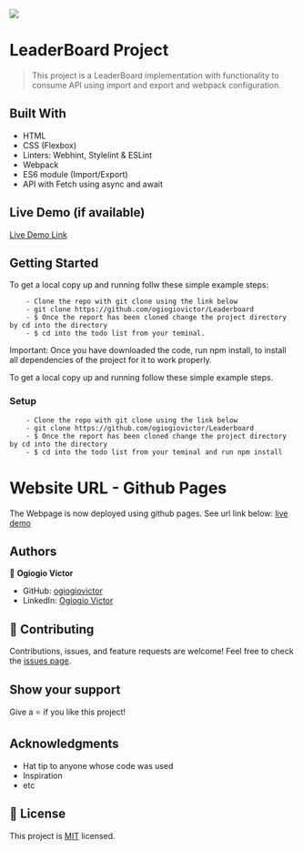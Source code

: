![](https://img.shields.io/badge/Microverse-blueviolet)

# LeaderBoard Project

>This project is a LeaderBoard implementation with functionality to consume API using import and export and webpack configuration.


## Built With

- HTML
- CSS (Flexbox)
- Linters: Webhint, Stylelint & ESLint
- Webpack 
- ES6 module (Import/Export)
- API with Fetch using async and await

## Live Demo (if available)

[Live Demo Link](https://ogiogiovictor.github.io/Leaderboard/)


## Getting Started

To get a local copy up and running follw these simple example steps:

```
    - Clone the repo with git clone using the link below
    - git clone https://github.com/ogiogiovictor/Leaderboard
    - $ Once the report has been cloned change the project directory by cd into the directory
    - $ cd into the todo list from your teminal.
```
Important: Once you have downloaded the code, run npm install, to install all dependencies of the project for it to work properly.


To get a local copy up and running follow these simple example steps.


### Setup
```
    - Clone the repo with git clone using the link below
    - git clone https://github.com/ogiogiovictor/Leaderboard
    - $ Once the report has been cloned change the project directory by cd into the directory
    - $ cd into the todo list from your teminal and run npm install
```
# Website URL - Github Pages
The Webpage is now deployed using github pages. See url link below:
[live demo]( https://ogiogiovictor.github.io/todo_list/dist/)


## Authors
👤 **Ogiogio Victor**

- GitHub: [ogiogiovictor](https://github.com/ogiogiovictor) 
- LinkedIn: [Ogiogio Victor](https://www.linkedin.com/in/ogiogio-victor-a096a0181/)

## 🤝 Contributing

Contributions, issues, and feature requests are welcome!
Feel free to check the [issues page](https://github.com/ogiogiovictor/Leaderboard/issues).

## Show your support

Give a ⭐️ if you like this project!

## Acknowledgments
- Hat tip to anyone whose code was used
- Inspiration
- etc

## 📝 License

This project is [MIT](./MIT.md) licensed.

